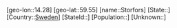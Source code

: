 ﻿---
location: [59.55,14.28]
type: City
tags:
- geo/City


SpocWebEntityId: 34595
isDeleted: false
confidential: public

---
[geo-lon::14.28]
[geo-lat::59.55]
[name::Storfors]
[State::]
[Country::[Sweden](geo/Continent/Europe/Sweden.md)]
[StateId::]
[Population::]
[Unknown::]

